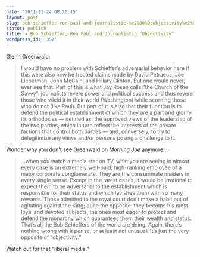 ```yaml
---
date: '2011-11-24 08:20:15'
layout: post
slug: bob-schieffer-ron-paul-and-journalistic-%e2%80%9cobjectivity%e2%80%9d
status: publish
title: ★ Bob Schieffer, Ron Paul and Journalistic “Objectivity”
wordpress_id: '357'
---
```


Glenn Greenwald:

> I would have no problem with Schieffer’s adversarial behavior here if this were also how he treated claims made by David Petraeus, Joe Lieberman, John McCain, and Hillary Clinton. But one would never, ever see that. Part of this is what Jay Rosen calls “the Church of the Savvy”: journalists revere power and political success and thus revere those who wield it in their world (Washington) while scorning those who do not (like Paul). But part of it is also that their function is to defend the political establishment of which they are a part and glorify its orthodoxies — defined as: the approved views of the leadership of the two parties, which in turn reflect the interests of the private factions that control both parties — and, conversely, to try to delegitimize any views and/or persons posing a challenge to it.

Wonder why you don't see Greenwald on _Morning Joe_ anymore...

> ...when you watch a media star on TV, what you are seeing in almost every case is an extremely well-paid, high-ranking employee of a major corporate conglomerate. They are the consummate insiders in every single sense. Except in the rarest cases, it would be irrational to expect them to be adversarial to the establishment which is responsible for their status and which lavishes them with so many rewards. Those admitted to the royal court don’t make a habit out of agitating against the King; quite the opposite: they become his most loyal and devoted subjects, the ones most eager to protect and defend the monarchy which guarantees them their wealth and status. That’s all the Bob Schieffers of the world are doing. Again, there’s nothing wrong with it per se, or at least not unusual. It’s just the very opposite of “objectivity.”

Watch out for that "liberal media."


